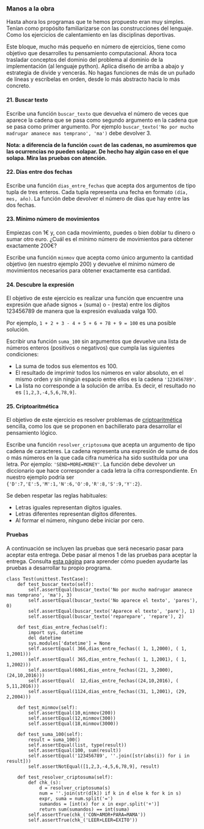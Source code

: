 ### Manos a la obra

Hasta ahora los programas que te hemos propuesto eran muy simples.
Tenían como propósito familiarizarse con las construcciones del
lenguaje. Como los ejercicios de calentamiento en las disciplinas
deportivas.

Este bloque, mucho más pequeño en número de ejercicios, tiene como
objetivo que desarrolles tu pensamiento computacional.  Ahora toca
trasladar conceptos del dominio del problema al dominio de la
implementación (al lenguaje python). Aplica diseño de arriba a abajo y
estrategia de divide y vencerás.  No hagas funciones de más de un
puñado de líneas y escríbelas en orden, desde lo más abstracto hacia
lo más concreto.

#### 21. Buscar texto

Escribe una función `buscar_texto` que devuelva el número de veces que
aparece la cadena que se pasa como segundo argumento en la cadena que
se pasa como primer argumento. Por ejemplo `buscar_texto('No por mucho
madrugar amanece mas temprano', 'ma')` debe devolver 3.

**Nota: a diferencia de la función `count` de las cadenas, no
  asumiremos que las ocurrencias no pueden solapar.  De hecho hay
  algún caso en el que solapa.  Mira las pruebas con atención.**

#### 22. Días entre dos fechas

Escribe una función `dias_entre_fechas` que acepta dos argumentos de
tipo tupla de tres enteros.  Cada tupla representa una fecha en
formato `(día, mes, año)`.  La función debe devolver el número de días
que hay entre las dos fechas.


#### 23. Mínimo número de movimientos

Empiezas con 1€ y, con cada movimiento, puedes o bien doblar tu dinero
o sumar otro euro. ¿Cuál es el mínimo número de movimientos para
obtener exactamente 200€?

Escribe una función `minmov` que acepta como único argumento la
cantidad objetivo (en nuestro ejemplo 200) y devuelve el mínimo número
de movimientos necesarios para obtener exactamente esa cantidad.

#### 24. Descubre la expresión

El objetivo de este ejercicio es realizar una función que encuentre
una expresión que añade signos + (suma) o - (resta) entre los dígitos
123456789 de manera que la expresión evaluada valga 100.

Por ejemplo, `1 + 2 + 3 - 4 + 5 + 6 + 78 + 9 = 100` es una posible
solución.

Escribir una función `suma_100` sin argumentos que devuelve una lista
de números enteros (positivos o negativos) que cumpla las siguientes
condiciones:

* La suma de todos sus elementos es 100.
* El resultado de imprimir todos los números en valor absoluto, en el
  mismo orden y sin ningún espacio entre ellos es la cadena
  `'123456789'`.
* La lista no corresponde a la solución de arriba.  Es decir, el
  resultado no es `[1,2,3,-4,5,6,78,9]`.

#### 25. Criptoaritmética

El objetivo de este ejercicio es resolver problemas de
[criptoaritmética](http://retomania.blogspot.com.es/2009/07/criptoaritmetica.html)
sencilla, como los que se proponen en bachillerato para desarrollar el
pensamiento lógico.

Escribe una función `resolver_criptosuma` que acepta un argumento de
tipo cadena de caracteres.  La cadena representa una expresión de suma
de dos o más números en la que cada cifra numérica ha sido sustituída
por una letra.  Por ejemplo: `'SEND+MORE=MONEY'`. La función debe
devolver un diccionario que hace corresponder a cada letra la cifra
correspondiente.  En nuestro ejemplo podría ser
`{'D':7,'E':5,'M':1,'N':6,'O':0,'R':8,'S':9,'Y':2}`.

Se deben respetar las reglas habituales:

* Letras iguales representan dígitos iguales.
* Letras diferentes representan dígitos diferentes.
* Al formar el número, nínguno debe iniciar por cero.

#### Pruebas

A continuación se incluyen las pruebas que será necesario pasar para
aceptar esta entrega.  Debe pasar al menos <span id="minpass">1</span>
de las pruebas para aceptar la entrega.  Consulta [esta
página](https://franciscomoya.github.io/informatica-doc/docs/test-debug.html)
para aprender cómo pueden ayudarte las pruebas a desarrollar tu propio
programa.

```
class Test(unittest.TestCase):
    def test_buscar_texto(self):
        self.assertEqual(buscar_texto('No por mucho madrugar amanece mas temprano', 'ma'), 3)
        self.assertEqual(buscar_texto('No aparece el texto', 'pares'), 0)
        self.assertEqual(buscar_texto('Aparece el texto', 'pare'), 1)
        self.assertEqual(buscar_texto('reparepare', 'repare'), 2)

    def test_dias_entre_fechas(self):
        import sys, datetime
        del datetime
        sys.modules['datetime'] = None
        self.assertEqual( 366,dias_entre_fechas(( 1, 1,2000), ( 1, 1,2001)))
        self.assertEqual( 365,dias_entre_fechas(( 1, 1,2001), ( 1, 1,2002)))
        self.assertEqual(6061,dias_entre_fechas((21, 3,2000), (24,10,2016)))
        self.assertEqual(  12,dias_entre_fechas((24,10,2016), ( 5,11,2016)))
        self.assertEqual(1124,dias_entre_fechas((31, 1,2001), (29, 2,2004)))

    def test_minmov(self):
        self.assertEqual(10,minmov(200))
        self.assertEqual(12,minmov(300))
        self.assertEqual(18,minmov(3000))

    def test_suma_100(self):
        result = suma_100()
        self.assertEqual(list, type(result))
        self.assertEqual(100, sum(result))
        self.assertEqual('123456789', ''.join([str(abs(i)) for i in result]))
        self.assertNotEqual([1,2,3,-4,5,6,78,9], result)

    def test_resolver_criptosuma(self):
        def chk_(s):
            d = resolver_criptosuma(s)
            num = ''.join(str(d[k]) if k in d else k for k in s)
            expr, suma = num.split('=')
            sumandos = [int(x) for x in expr.split('+')]
            return sum(sumandos) == int(suma)
        self.assertTrue(chk_('CON+AMOR+PARA=MAMA'))
        self.assertTrue(chk_('LEER+LEER=EXITO'))
```
